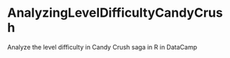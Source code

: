 # AnalyzingLevelDifficultyCandyCrush
Analyze the level difficulty in Candy Crush saga in R in DataCamp
